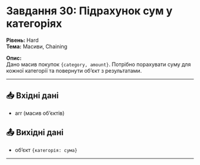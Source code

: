 # Завдання 30: Підрахунок сум у категоріях
**Рівень:** Hard  
**Тема:** Масиви, Chaining  

**Опис:**  
Дано масив покупок `{category, amount}`. Потрібно порахувати суму для кожної категорії та повернути об’єкт з результатами.  

---
## 📥 Вхідні дані
- arr (масив об’єктів)

## 📤 Вихідні дані
- об’єкт `{категорія: сума}`

---